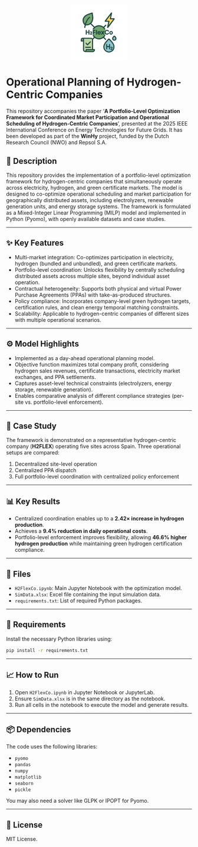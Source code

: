 <p align="center">
  <img src="Logo.png" alt="Description" width="30%">
</p>

# Operational Planning of Hydrogen-Centric Companies

This repository accompanies the paper ‘**A Portfolio-Level Optimization Framework for Coordinated Market Participation and Operational Scheduling of Hydrogen-Centric Companies**’, presented at the 2025 IEEE International Conference on Energy Technologies for Future Grids. It has been developed as part of the **WinHy** project, funded by the Dutch Research Council (NWO) and Repsol S.A.

## 📝 Description
This repository provides the implementation of a portfolio-level optimization framework for hydrogen-centric companies that simultaneously operate across electricity, hydrogen, and green certificate markets. The model is designed to co-optimize operational scheduling and market participation for geographically distributed assets, including electrolyzers, renewable generation units, and energy storage systems. The framework is formulated as a Mixed-Integer Linear Programming (MILP) model and implemented in Python (Pyomo), with openly available datasets and case studies.

---

## ✨ Key Features
- Multi-market integration: Co-optimizes participation in electricity, hydrogen (bundled and unbundled), and green certificate markets.  
- Portfolio-level coordination: Unlocks flexibility by centrally scheduling distributed assets across multiple sites, beyond individual asset operation.  
- Contractual heterogeneity: Supports both physical and virtual Power Purchase Agreements (PPAs) with take-as-produced structures.  
- Policy compliance: Incorporates company-level green hydrogen targets, certification rules, and clean energy temporal matching constraints.  
- Scalability: Applicable to hydrogen-centric companies of different sizes with multiple operational scenarios.  

---

## ⚙️ Model Highlights
- Implemented as a day-ahead operational planning model.  
- Objective function maximizes total company profit, considering hydrogen sales revenues, certificate transactions, electricity market exchanges, and PPA settlements.  
- Captures asset-level technical constraints (electrolyzers, energy storage, renewable generation).  
- Enables comparative analysis of different compliance strategies (per-site vs. portfolio-level enforcement).  

---

## 🧪 Case Study
The framework is demonstrated on a representative hydrogen-centric company (**H2FLEX**) operating five sites across Spain. Three operational setups are compared:  
1. Decentralized site-level operation  
2. Centralized PPA dispatch  
3. Full portfolio-level coordination with centralized policy enforcement  

---

## 📊 Key Results
- Centralized coordination enables up to a **2.42× increase in hydrogen production**.  
- Achieves a **9.4% reduction in daily operational costs**.  
- Portfolio-level enforcement improves flexibility, allowing **46.6% higher hydrogen production** while maintaining green hydrogen certification compliance.  

---

## 📂 Files

- `H2FlexCo.ipynb`: Main Jupyter Notebook with the optimization model.
- `SimData.xlsx`: Excel file containing the input simulation data.
- `requirements.txt`: List of required Python packages.

---

## 🚀 Requirements

Install the necessary Python libraries using:

```bash
pip install -r requirements.txt
```

---

## 📈 How to Run

1. Open `H2FlexCo.ipynb` in Jupyter Notebook or JupyterLab.
2. Ensure `SimData.xlsx` is in the same directory as the notebook.
3. Run all cells in the notebook to execute the model and generate results.

---

## 📦 Dependencies

The code uses the following libraries:
- `pyomo`
- `pandas`
- `numpy`
- `matplotlib`
- `seaborn`
- `pickle`

You may also need a solver like GLPK or IPOPT for Pyomo.

<!-- ## 📚 Citations
If you use this repository in your work, please cite: -->

---

## 📝 License

MIT License.
